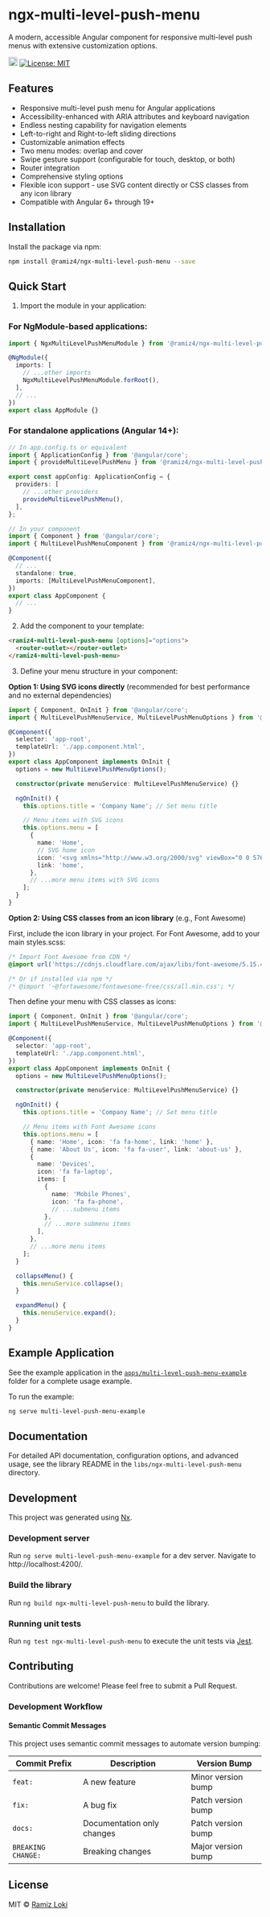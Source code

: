 # ngx-multi-level-push-menu

A modern, accessible Angular component for responsive multi-level push menus with extensive customization options.

<a href="https://badge.fury.io/js/@ramiz4%2Fngx-multi-level-push-menu"><img src="https://badge.fury.io/js/@ramiz4%2Fngx-multi-level-push-menu.svg" alt="npm version" height="18"></a>
[![License: MIT](https://img.shields.io/badge/License-MIT-yellow.svg)](https://opensource.org/licenses/MIT)

## Features

- Responsive multi-level push menu for Angular applications
- Accessibility-enhanced with ARIA attributes and keyboard navigation
- Endless nesting capability for navigation elements
- Left-to-right and Right-to-left sliding directions
- Customizable animation effects
- Two menu modes: overlap and cover
- Swipe gesture support (configurable for touch, desktop, or both)
- Router integration
- Comprehensive styling options
- Flexible icon support - use SVG content directly or CSS classes from any icon library
- Compatible with Angular 6+ through 19+

## Installation

Install the package via npm:

```bash
npm install @ramiz4/ngx-multi-level-push-menu --save
```

## Quick Start

1. Import the module in your application:

### For NgModule-based applications:

```typescript
import { NgxMultiLevelPushMenuModule } from '@ramiz4/ngx-multi-level-push-menu';

@NgModule({
  imports: [
    // ...other imports
    NgxMultiLevelPushMenuModule.forRoot(),
  ],
  // ...
})
export class AppModule {}
```

### For standalone applications (Angular 14+):

```typescript
// In app.config.ts or equivalent
import { ApplicationConfig } from '@angular/core';
import { provideMultiLevelPushMenu } from '@ramiz4/ngx-multi-level-push-menu';

export const appConfig: ApplicationConfig = {
  providers: [
    // ...other providers
    provideMultiLevelPushMenu(),
  ],
};
```

```typescript
// In your component
import { Component } from '@angular/core';
import { MultiLevelPushMenuComponent } from '@ramiz4/ngx-multi-level-push-menu';

@Component({
  // ...
  standalone: true,
  imports: [MultiLevelPushMenuComponent],
})
export class AppComponent {
  // ...
}
```

2. Add the component to your template:

```html
<ramiz4-multi-level-push-menu [options]="options">
  <router-outlet></router-outlet>
</ramiz4-multi-level-push-menu>
```

3. Define your menu structure in your component:

**Option 1: Using SVG icons directly** (recommended for best performance and no external dependencies)

```typescript
import { Component, OnInit } from '@angular/core';
import { MultiLevelPushMenuService, MultiLevelPushMenuOptions } from '@ramiz4/ngx-multi-level-push-menu';

@Component({
  selector: 'app-root',
  templateUrl: './app.component.html',
})
export class AppComponent implements OnInit {
  options = new MultiLevelPushMenuOptions();

  constructor(private menuService: MultiLevelPushMenuService) {}

  ngOnInit() {
    this.options.title = 'Company Name'; // Set menu title

    // Menu items with SVG icons
    this.options.menu = [
      {
        name: 'Home',
        // SVG home icon
        icon: '<svg xmlns="http://www.w3.org/2000/svg" viewBox="0 0 576 512"><path d="M575.8 255.5c0 18-15 32.1-32 32.1h-32l.7 160.2c0 2.7-.2 5.4-.5 8.1V472c0 22.1-17.9 40-40 40H456c-1.1 0-2.2 0-3.3-.1c-1.4 .1-2.8 .1-4.2 .1H416 392c-22.1 0-40-17.9-40-40V448 384c0-17.7-14.3-32-32-32H256c-17.7 0-32 14.3-32 32v64 24c0 22.1-17.9 40-40 40H160 128.1c-1.5 0-3-.1-4.5-.2c-1.2 .1-2.4 .2-3.6 .2H104c-22.1 0-40-17.9-40-40V360c0-.9 0-1.9 .1-2.8V287.6H32c-18 0-32-14-32-32.1c0-9 3-17 10-24L266.4 8c7-7 15-8 22-8s15 2 21 7L564.8 231.5c8 7 12 15 11 24z"/></svg>',
        link: 'home',
      },
      // ...more menu items with SVG icons
    ];
  }
}
```

**Option 2: Using CSS classes from an icon library** (e.g., Font Awesome)

First, include the icon library in your project. For Font Awesome, add to your main styles.scss:

```scss
/* Import Font Awesome from CDN */
@import url('https://cdnjs.cloudflare.com/ajax/libs/font-awesome/5.15.4/css/all.min.css');

/* Or if installed via npm */
/* @import '~@fortawesome/fontawesome-free/css/all.min.css'; */
```

Then define your menu with CSS classes as icons:

```typescript
import { Component, OnInit } from '@angular/core';
import { MultiLevelPushMenuService, MultiLevelPushMenuOptions } from '@ramiz4/ngx-multi-level-push-menu';

@Component({
  selector: 'app-root',
  templateUrl: './app.component.html',
})
export class AppComponent implements OnInit {
  options = new MultiLevelPushMenuOptions();

  constructor(private menuService: MultiLevelPushMenuService) {}

  ngOnInit() {
    this.options.title = 'Company Name'; // Set menu title

    // Menu items with Font Awesome icons
    this.options.menu = [
      { name: 'Home', icon: 'fa fa-home', link: 'home' },
      { name: 'About Us', icon: 'fa fa-user', link: 'about-us' },
      {
        name: 'Devices',
        icon: 'fa fa-laptop',
        items: [
          {
            name: 'Mobile Phones',
            icon: 'fa fa-phone',
            // ...submenu items
          },
          // ...more submenu items
        ],
      },
      // ...more menu items
    ];
  }

  collapseMenu() {
    this.menuService.collapse();
  }

  expandMenu() {
    this.menuService.expand();
  }
}
```

## Example Application

See the example application in the [`apps/multi-level-push-menu-example`](apps/multi-level-push-menu-example) folder for a complete usage example.

To run the example:

```bash
ng serve multi-level-push-menu-example
```

## Documentation

For detailed API documentation, configuration options, and advanced usage, see the library README in the `libs/ngx-multi-level-push-menu` directory.

## Development

This project was generated using [Nx](https://nx.dev).

### Development server

Run `ng serve multi-level-push-menu-example` for a dev server. Navigate to http://localhost:4200/.

### Build the library

Run `ng build ngx-multi-level-push-menu` to build the library.

### Running unit tests

Run `ng test ngx-multi-level-push-menu` to execute the unit tests via [Jest](https://jestjs.io).

## Contributing

Contributions are welcome! Please feel free to submit a Pull Request.

### Development Workflow

#### Semantic Commit Messages

This project uses semantic commit messages to automate version bumping:

| Commit Prefix       | Description                | Version Bump       |
| ------------------- | -------------------------- | ------------------ |
| `feat: `            | A new feature              | Minor version bump |
| `fix: `             | A bug fix                  | Patch version bump |
| `docs: `            | Documentation only changes | Patch version bump |
| `BREAKING CHANGE: ` | Breaking changes           | Major version bump |

## License

MIT © [Ramiz Loki](https://ramizloki.com)

